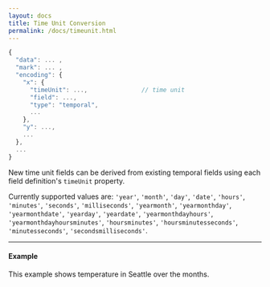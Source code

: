 ```yaml
---
layout: docs
title: Time Unit Conversion
permalink: /docs/timeunit.html
---
```


```js
{
  "data": ... ,       
  "mark": ... ,       
  "encoding": {     
    "x": {
      "timeUnit": ...,               // time unit
      "field": ...,
      "type": "temporal",
      ...
    },
    "y": ...,
    ...
  },
  ...
}
```


New time unit fields can be derived from existing temporal fields using each field definition's `timeUnit` property.  

Currently supported values are: `'year'`, `'month'`, `'day'`, `'date'`, `'hours'`, `'minutes'`, `'seconds'`, `'milliseconds'`, `'yearmonth'`, `'yearmonthday'`, `'yearmonthdate'`, `'yearday'`, `'yeardate'`, `'yearmonthdayhours'`, `'yearmonthdayhoursminutes'`, `'hoursminutes'`,
`'hoursminutesseconds'`, `'minutesseconds'`, `'secondsmilliseconds'`.

<!-- TODO: explain more distinction between `'month'`, `'day'`, `'date'`, `'hours'`, `'minutes'`, `'seconds'`, `'milliseconds'` and yearmonth, .. -->

----
#### Example

This example shows temperature in Seattle over the months.

<div id="ex-line_month" class="side"></div>
<script>example("line_month")</script>
